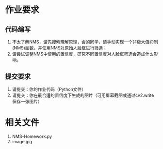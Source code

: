 # 作业要求

## 代码编写
1. 不太了解NMS，请先搜索理解原理，会的同学，请手动实现一个非极大值抑制(NMS)函数，并使用NMS对原始人脸框进行筛选；
2. 请尝试调整NMS中使用的置信度，研究不同置信度对人脸框筛选会造成什么影响。

## 提交要求
1. 请提交：你的作业代码（Python文件）
2. 请提交：你在最合适的置信度下生成的图片（可用屏幕截图或通过cv2.write保存一张图片）

# 相关文件

1. NMS-Homework.py
2. image.jpg